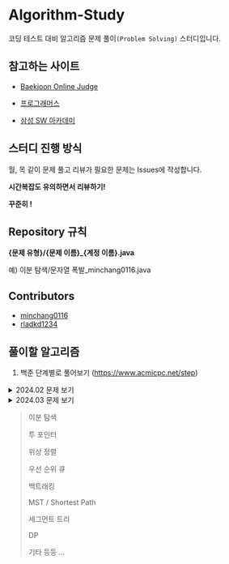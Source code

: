 # Algorithm-Study 

코딩 테스트 대비 알고리즘 문제 풀이`(Problem Solving)` 스터디입니다.



## 참고하는 사이트

- [Baekjoon Online Judge](https://www.acmicpc.net/)

- [프로그래머스](https://programmers.co.kr/)

- [삼성 SW 아카데미](https://swexpertacademy.com/)



## 스터디 진행 방식
월, 목 같이 문제 풀고 리뷰가 필요한 문제는 Issues에 작성합니다.

**시간복잡도 유의하면서 리뷰하기!**
 
**꾸준히 !**



## Repository 규칙

**{문제 유형}/{문제 이름}_{계정 이름}.java**

예) 이분 탐색/문자열 폭발_minchang0116.java




## Contributors

- [minchang0116](https://github.com/minchang0116)
- [rladkd1234](https://github.com/rladkd1234)



## 풀이할 알고리즘
1. 백준 단계별로 풀어보기 (https://www.acmicpc.net/step)
<details>
  <summary>2024.02 문제 보기</summary>

|                    |                              월                              |                              화                              |                              수                              |                              목                              |                              금                              |  토  |                              일                              |
| :----------------: | :----------------------------------------------------------: | :----------------------------------------------------------: | :----------------------------------------------------------: | :----------------------------------------------------------: | :----------------------------------------------------------: | :--: | :----------------------------------------------------------: |
| 5주차(02.26~03.03) |  |  | | [입출력 사칙연산](https://www.acmicpc.net/step/1) |  | | |
</details>

<details>
  <summary>2024.03 문제 보기</summary>

|                    |                              월                              |                              화                              |                              수                              |                              목                              |                              금                              |  토  |                              일                              |
| :----------------: | :----------------------------------------------------------: | :----------------------------------------------------------: | :----------------------------------------------------------: | :----------------------------------------------------------: | :----------------------------------------------------------: | :--: | :----------------------------------------------------------: |
| 5주차(02.26~03.03) |  |  | | [입출력 사칙연산](https://www.acmicpc.net/step/1) |  | | |
</details>

> 이분 탐색
>
> 투 포인터
>
> 위상 정렬
>
> 우선 순위 큐
>
> 백트래킹
>
> MST / Shortest Path
>
> 세그먼트 트리
>
> DP
>
> 기타 등등 ...

